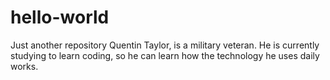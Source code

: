 # hello-world
Just another repository
Quentin Taylor, is a military veteran. He is currently studying to learn coding, so he can learn how the technology he uses daily works. 
